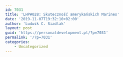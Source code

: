 ```yaml
---
id: 7031
title: 'LHP#028: Skuteczność amerykańskich Marines'
date: '2019-11-07T19:32:10+02:00'
author: 'Ludwik C. Siadlak'
layout: post
guid: 'https://personaldevelopment.pl/?p=7031'
permalink: '/?p=7031'
categories:
    - Uncategorized
---
```


